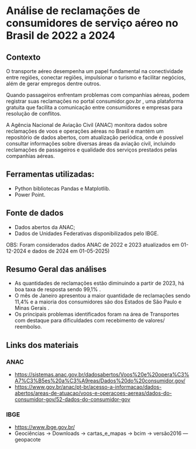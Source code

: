 # Análise de reclamações de consumidores de serviço aéreo no Brasil de 2022 a 2024

## Contexto 
O transporte aéreo desempenha um papel fundamental na conectividade entre regiões, conectar regiões, impulsionar o turismo e facilitar negócios, além de gerar empregos dentre outros.

Quando passageiros enfrentam problemas com companhias aéreas, podem registrar suas reclamações no portal consumidor.gov.br , uma plataforma gratuita que facilita a comunicação entre consumidores e empresas para resolução de conflitos.

A Agência Nacional de Aviação Civil (ANAC) monitora  dados sobre reclamações de voos e operações aéreas no Brasil  e mantém um repositório de dados abertos, com atualização periódica, onde é possível consultar informações sobre diversas áreas da aviação civil, incluindo reclamações de passageiros e qualidade dos serviços prestados pelas companhias aéreas.

## Ferramentas utilizadas:

* Python bibliotecas Pandas e Matplotlib.
* Power Point.

## Fonte de dados

* Dados abertos da ANAC;
* Dados de Unidades Federativas disponibilizados pelo IBGE.

OBS: Foram considerados dados ANAC  de 2022 e 2023 atualizados em 01-12-2024 e dados de 2024 em 01-05-2025)

## Resumo Geral das análises

* As quantidades de reclamações estão diminuindo a partir de 2023, há boa taxa de resposta sendo 99,1% . 
* O mês de Janeiro  apresentou a maior quantidade de reclamações sendo 11,4% e a maioria dos consumidores são dos Estados de São Paulo e Minas Gerais . 
* Os principais problemas  identificados foram na área de Transportes com destaque para dificuldades com recebimento de valores/ reembolso.

  
## Links dos materiais
### ANAC
* https://sistemas.anac.gov.br/dadosabertos/Voos%20e%20opera%C3%A7%C3%B5es%20a%C3%A9reas/Dados%20do%20consumidor.gov/
* https://www.gov.br/anac/pt-br/acesso-a-informacao/dados-abertos/areas-de-atuacao/voos-e-operacoes-aereas/dados-do-consumidor-gov/52-dados-do-consumidor-gov

### IBGE
* https://www.ibge.gov.br/  
* Geociências -> Downloads -> cartas_e_mapas -> bcim -> versão2016 —geopacote




